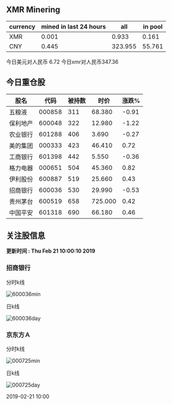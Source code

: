 ## XMR Minering

|currency|mined in last 24 hours|all|in pool|
|---|---|---|---|
|XMR|0.001|0.933|0.161|
|CNY|0.445|323.955|55.761|

今日美元对人民币 6.72	今日xmr对人民币347.36


## 今日重仓股 

|股名|代码|被持数|时价|涨跌%|
|---|---|---|---|---|
|五粮液|000858|311|68.380|-0.91|
|保利地产|600048|322|12.980|-1.22|
|农业银行|601288|406|3.690|-0.27|
|美的集团|000333|423|46.410|0.72|
|工商银行|601398|442|5.550|-0.36|
|格力电器|000651|504|45.360|0.82|
|伊利股份|600887|519|25.660|0.43|
|招商银行|600036|530|29.990|-0.53|
|贵州茅台|600519|658|725.000|0.42|
|中国平安|601318|690|66.180|0.46|

## 关注股信息
**更新时间 : Thu Feb 21 10:00:10 2019**
### 招商银行 
分时k线

![600036min](http://image.sinajs.cn/newchart/min/n/sh600036.gif)

日k线

![600036day](http://image.sinajs.cn/newchart/daily/n/sh600036.gif)

### 京东方Ａ 
分时k线

![000725min](http://image.sinajs.cn/newchart/min/n/sz000725.gif)

日k线

![000725day](http://image.sinajs.cn/newchart/daily/n/sz000725.gif)

2019-02-21 10:00